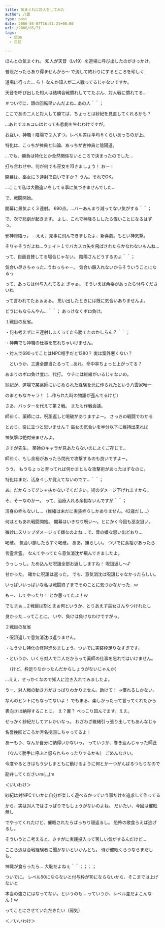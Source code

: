 ```yaml
---
title: 気まぐれに対人をしてみた
author: 八雲
type: post
date: 2006-05-07T16:51:21+00:00
url: /2006/05/73
tags:
  - 信On
  - 日記

---
```

ほんとの気まぐれ。 知人が天音（Lv19）を道場に呼び出したのがきっかけ。
  
普段だったらあり得ませんから～ で流して終わりにするところを珍しく
  
道場に行った… ら！ なんか知人が二人戦ってるじゃないですか。
  
天音を呼び出した知人は結構合戦慣れしててたぶん、対人戦に慣れてる…
  
＃ついでに、頭の回転早いんだよね…あの人＾＾；
  
ここであの二人と対人して勝てば、ちょっとは紗紀を見直してくれるかも？
  
…あとでまぁコレはとっても悲劇を生むわけですが。

お互い、神職＋陰陽で２人ずつ。レベル差は平均６くらいあっちのが上。
  
特化は、こっちが神典と仙論、あっちが古神典と陰陽道。
  
…でも、勝負は特化とか全然関係ないところで決まったのでした…
  
打ち合わせ中、何が何でも巫女を叩きましょう！ おー！
  
開幕は、巫女に３連射で良いですか？ うん。それでOK。
  
…ここで私は大勘違いをしてる事に気づきませんでした…

で、戦闘開始。
  
開幕に景気よく３連射。 690点。…バーあんまり減ってない気がする＾＾；
  
で、次で悲劇が起きます。 よし、これで神降ろししたら偉いことになるはずっ。
  
邪神降臨っ。 …ええ、見事に飛んできましたよ、新喜劇。もとい神気撃。
  
そりゃそうだよね…ウェイト１でバカスカ矢を飛ばされたらかなわないもんね…
  
って、自画自賛してる場合じゃない。 陰陽さんどうするのよ＾＾；
  
気合い尽きちゃった…うわっちゃー。 気合い韻入れないからそういうことになるっ
  
って、あっちは付与入れてるよ ぎゃぁ。 そういえば余裕があったら付与くださいね
  
って言われてたぁぁぁぁ。 思い出したときには既に気合いありませんよ。
  
どうにもならんやん…＾＾； あっけなくボロ負け。

１戦目の反省。
  
・何も考えずに三連射しまくってたら勝てたのかしらん？＾＾；
  
・神典でも神職の仕事を忘れちゃいけません。
  
・対人で690ってことはNPC相手だと1380？ 実は案外悪くない？
  
　というか、三連全部当たるって…あれ、命中率ちょっと上がってる？

あまりのボロ負け度に、代打。 ウチには維緒がいるじゃないの。
  
紗紀が、道場で某薬師にいじめられた経験を元に作られたという八雲家唯一
  
のまともなキャラ！（…作られた時の物語が歪んでるけど）
  
さあ、バッターを代えて第２戦。 またも作戦会議。
  
師曰く、薬師には、呪詛返しと喝破がありますよー。 さっきの戦闘でわかる
  
とおり、役に立つと思いません？ 巫女の気合いを半分以下に維持出来れば
  
神気撃は絶対来ませんよ。
  
さすが先生。 薬師のキャラが見あたらないのによくご存じで…
  
師曰く、もし余裕があったら閃光で攻撃するのも良いですよー。
  
うう。 もうちょっと育ってれば何かまともな攻撃術があったはずなのに。
  
特化はまだ、活身４しか覚えてないのです…＾＾；
  
あ。だからってグシャ抜かないでください。術のダメージ下げれますから。
  
そ、そーなのかー。 って、治療入れる余裕ないんですが＾＾；
  
活身の枠もないし…（維緒は未だに実装枠６しかありません。42歳だし…）

何はともあれ戦闘開始。 開幕はいきなり呪い～。とにかく今回も巫女狙い。
  
微妙にスリップダメージって嫌なのよね… で、昔の嫌な思い出どおり…
  
喝破。 気合い韻したらすぐ喝破。 ああ。嫌らしい。 ついでに余裕があったら
  
言霊言霊。 なんてやってたら意気消沈が飛んできましたよ。
  
うっしっし。ため込んだ呪詛全部お返ししますね！ 呪詛返し～♪
  
甘かった。 確かに呪詛は返った。 でも、意気消沈は呪詛じゃなかったらしい。
  
いっぱいいっぱいな私は戦闘終了までそのことに気づかなかった…ｗ
  
もー、してやったり！ とか思ってたよ！ｗ
  
でもまぁ…２戦目は割とまぁ何というか、とりあえず巫女さんやつけれたし
  
良かった…ってことに。 いや、負けは負けなわけですがっ。

２戦目の反省
  
・呪詛返しで意気消沈は返りません。
  
・もう少し特化の修得進めましょう。ついでに実装枠足りなすぎです。
  
・というか、いくら対人で二人だからって薬師の仕事を忘れてはいけません。
  
　（けど、枠足りなかったんだからしょうがないじゃんか）

…ええ、せっかくなので知人に泣き入れてみましたよ。
  
うー、対人戦の動き方がさっぱりわかりません。助けて！ →慣れるしかない。
  
なんのヒントにもなってないよ！ でもまぁ、楽しかったって言ってくれたから
  
表向きは納得することに。 え？裏？ べっこり凹んでます。ええ。
  
せっかく紗紀だしてアレかいなっ。 わざわざ維緒引っ張り出してもあんなじゃ
  
名誉挽回どころか汚名挽回しちゃってるよ！
  
あーもう、なんか自分に納得いかないっ。 っていうか、巻き込んじゃった師匠
  
（なんて勝手に呼ぶと怒られちゃったりするかも） ごめんなさい。
  
今度やるときはもう少しまともに動けるように何とか一つがんばるつもりなので
  
勘弁してくださいm(｡_)m

＜いいわけ＞
  
紗紀は対NPCでいかに自分が楽しく遊べるかっていう事だけを追求して作ってる
  
から、実は対人ではさっぱりでもしょうがないのよね。 だいたい、今回は催眠無し
  
でやってくれたけど、催眠されたらばっちり寝返るし。 恐怖の歌食らえば逃げるし。
  
そういうとこ考えると、さすがに実践投入って苦しい気がするんだけど…
  
ここら辺は合戦経験者に聞かないといかんとも。 侍が催眠くらうならまだしも、
  
神職が食らったら… 大恥だよねぇ＾＾；；；；
  
ついでに。 レベル50にならないと付与枠が10にならないから、そこまでは上げないと
  
本当の強さにはなってない。というのも… っていうか、レベル差だよこんなん！ｗ
  
ってことにさせていただきたい（弱気）
  
＜／いいわけ＞
